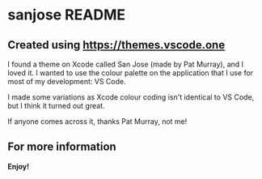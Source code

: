 # sanjose README

## Created using https://themes.vscode.one

I found a theme on Xcode called San Jose (made by Pat Murray), and I loved it. I wanted to use the colour palette
on the application that I use for most of my development: VS Code.

I made some variations as Xcode colour coding isn't identical to VS Code, but I think it turned out great.

If anyone comes across it, thanks Pat Murray, not me!

## For more information

**Enjoy!**
